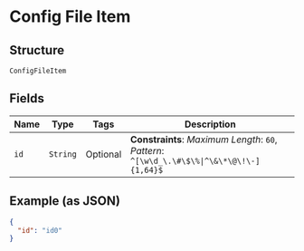 
# Config File Item

## Structure

`ConfigFileItem`

## Fields

| Name | Type | Tags | Description |
|  --- | --- | --- | --- |
| `id` | `String` | Optional | **Constraints**: *Maximum Length*: `60`, *Pattern*: `^[\w\d_\.\#\$\%\|^\&\*\@\!\-]{1,64}$` |

## Example (as JSON)

```json
{
  "id": "id0"
}
```

